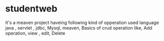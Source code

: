 # studentweb
It's a meaven project haveing following kind of opperation
used language java ,
servlet ,
jdbc,
Mysql,
meaven, 
Basics of crud operation like, 
Add operation,
view ,
edit,
Delete
